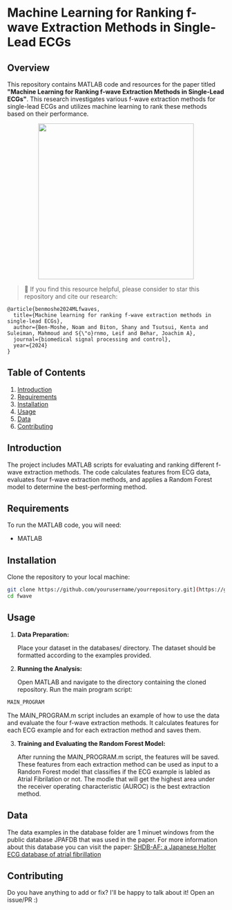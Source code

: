 # Machine Learning for Ranking f-wave Extraction Methods in Single-Lead ECGs

## Overview

This repository contains MATLAB code and resources for the paper titled **"Machine Learning for Ranking f-wave Extraction Methods in Single-Lead ECGs"**. This research investigates various f-wave extraction methods for single-lead ECGs and utilizes machine learning to rank these methods based on their performance.

<p align="center">
<img src="./figures/framework.png" height = "360" alt="" align=center />
</p>

> 🌟 If you find this resource helpful, please consider to star this repository and cite our research:

```
@article{benmoshe2024MLfwaves,
  title={Machine learning for ranking f-wave extraction methods in single-lead ECGs},
  author={Ben-Moshe, Noam and Biton, Shany and Tsutsui, Kenta and Suleiman, Mahmoud and S{\"o}rnmo, Leif and Behar, Joachim A},
  journal={biomedical signal processing and control},
  year={2024}
}
```

## Table of Contents

1. [Introduction](#introduction)
2. [Requirements](#requirements)
3. [Installation](#installation)
4. [Usage](#usage)
5. [Data](#data)
6. [Contributing](#contributing)


## Introduction

The project includes MATLAB scripts for evaluating and ranking different f-wave extraction methods. The code calculates features from ECG data, evaluates four f-wave extraction methods, and applies a Random Forest model to determine the best-performing method.

## Requirements

To run the MATLAB code, you will need:

- MATLAB

## Installation

Clone the repository to your local machine:

```bash
git clone https://github.com/yourusername/yourrepository.git](https://github.com/noambenmoshe/fwave.git
cd fwave
```

## Usage

1. **Data Preparation:**
   
   Place your dataset in the databases/ directory. The dataset should be formatted according to the examples provided.

3. **Running the Analysis:**
   
   Open MATLAB and navigate to the directory containing the cloned repository.
Run the main program script:
```bash
MAIN_PROGRAM
```
The MAIN_PROGRAM.m script includes an example of how to use the data and evaluate the four f-wave extraction methods. It calculates features for each ECG example and for each extraction method and saves them.

3. **Training and Evaluating the Random Forest Model:**
   
   After running the MAIN_PROGRAM.m script, the features will be saved. These features from each extraction method can be used as input to a Random Forest model that classifies if the ECG example is labled as Atrial Fibrilation or not. 
The modle that will get the highest area under the receiver operating characteristic (AUROC) is the best extraction method.

## Data

The data examples in the database folder are 1 minuet windows from the public database JPAFDB that was used in the paper.
For more information about this database you can visit the paper: [SHDB-AF: a Japanese Holter ECG database of atrial fibrillation](https://www.researchgate.net/publication/381704611_SHDB-AF_a_Japanese_Holter_ECG_database_of_atrial_fibrillation)



## Contributing

 Do you have anything to add or fix? I'll be happy to talk about it! Open an issue/PR :)
